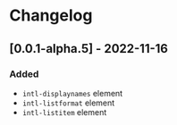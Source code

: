 # Changelog

## [0.0.1-alpha.5] - 2022-11-16

### Added

- `intl-displaynames` element
- `intl-listformat` element
- `intl-listitem` element